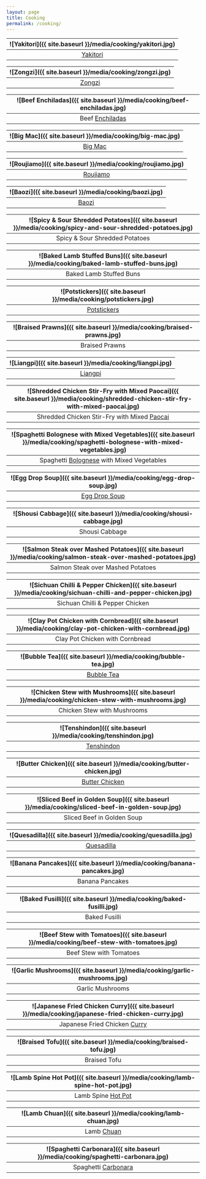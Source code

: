 ```yaml
---
layout: page
title: Cooking
permalink: /cooking/
---
```


![Yakitori]({{ site.baseurl }}/media/cooking/yakitori.jpg) |
:----------: |
[Yakitori](https://en.wikipedia.org/wiki/Yakitori) |

![Zongzi]({{ site.baseurl }}/media/cooking/zongzi.jpg) |
:----------: |
[Zongzi](https://en.wikipedia.org/wiki/Zongzi) |

![Beef Enchiladas]({{ site.baseurl }}/media/cooking/beef-enchiladas.jpg) |
:----------: |
Beef [Enchiladas](https://en.wikipedia.org/wiki/Enchilada) |

![Big Mac]({{ site.baseurl }}/media/cooking/big-mac.jpg) |
:----------: |
[Big Mac](https://en.wikipedia.org/wiki/Big_Mac) |

![Roujiamo]({{ site.baseurl }}/media/cooking/roujiamo.jpg) |
:----------: |
[Roujiamo](https://en.wikipedia.org/wiki/Roujiamo) |

![Baozi]({{ site.baseurl }}/media/cooking/baozi.jpg) |
:----------: |
[Baozi](https://en.wikipedia.org/wiki/Baozi) |

![Spicy & Sour Shredded Potatoes]({{ site.baseurl }}/media/cooking/spicy-and-sour-shredded-potatoes.jpg) |
:----------: |
Spicy & Sour Shredded Potatoes |

![Baked Lamb Stuffed Buns]({{ site.baseurl }}/media/cooking/baked-lamb-stuffed-buns.jpg) |
:----------: |
Baked Lamb Stuffed Buns |

![Potstickers]({{ site.baseurl }}/media/cooking/potstickers.jpg) |
:----------: |
[Potstickers](https://en.wikipedia.org/wiki/Jiaozi) |

![Braised Prawns]({{ site.baseurl }}/media/cooking/braised-prawns.jpg) |
:----------: |
Braised Prawns |

![Liangpi]({{ site.baseurl }}/media/cooking/liangpi.jpg) |
:----------: |
[Liangpi](https://en.wikipedia.org/wiki/Liangpi) |

![Shredded Chicken Stir-Fry with Mixed Paocai]({{ site.baseurl }}/media/cooking/shredded-chicken-stir-fry-with-mixed-paocai.jpg) |
:----------: |
Shredded Chicken Stir-Fry with Mixed [Paocai](https://en.wikipedia.org/wiki/Pao_cai) |

![Spaghetti Bolognese with Mixed Vegetables]({{ site.baseurl }}/media/cooking/spaghetti-bolognese-with-mixed-vegetables.jpg) |
:----------: |
Spaghetti [Bolognese](https://en.wikipedia.org/wiki/Bolognese_sauce) with Mixed Vegetables |

![Egg Drop Soup]({{ site.baseurl }}/media/cooking/egg-drop-soup.jpg) |
:----------: |
[Egg Drop Soup](https://en.wikipedia.org/wiki/Egg_drop_soup) |

![Shousi Cabbage]({{ site.baseurl }}/media/cooking/shousi-cabbage.jpg) |
:----------: |
Shousi Cabbage |

![Salmon Steak over Mashed Potatoes]({{ site.baseurl }}/media/cooking/salmon-steak-over-mashed-potatoes.jpg) |
:----------: |
Salmon Steak over Mashed Potatoes |

![Sichuan Chilli & Pepper Chicken]({{ site.baseurl }}/media/cooking/sichuan-chilli-and-pepper-chicken.jpg) |
:----------: |
Sichuan Chilli & Pepper Chicken |

![Clay Pot Chicken with Cornbread]({{ site.baseurl }}/media/cooking/clay-pot-chicken-with-cornbread.jpg) |
:----------: |
Clay Pot Chicken with Cornbread |

![Bubble Tea]({{ site.baseurl }}/media/cooking/bubble-tea.jpg) |
:----------: |
[Bubble Tea](https://en.wikipedia.org/wiki/Bubble_tea) |

![Chicken Stew with Mushrooms]({{ site.baseurl }}/media/cooking/chicken-stew-with-mushrooms.jpg) |
:----------: |
Chicken Stew with Mushrooms |

![Tenshindon]({{ site.baseurl }}/media/cooking/tenshindon.jpg) |
:----------: |
[Tenshindon](https://en.wikipedia.org/wiki/Tenshindon) |

![Butter Chicken]({{ site.baseurl }}/media/cooking/butter-chicken.jpg) |
:----------: |
[Butter Chicken](https://en.wikipedia.org/wiki/Butter_chicken) |

![Sliced Beef in Golden Soup]({{ site.baseurl }}/media/cooking/sliced-beef-in-golden-soup.jpg) |
:----------: |
Sliced Beef in Golden Soup |

![Quesadilla]({{ site.baseurl }}/media/cooking/quesadilla.jpg) |
:----------: |
[Quesadilla](https://en.wikipedia.org/wiki/Quesadilla) |

![Banana Pancakes]({{ site.baseurl }}/media/cooking/banana-pancakes.jpg) |
:----------: |
Banana Pancakes |

![Baked Fusilli]({{ site.baseurl }}/media/cooking/baked-fusilli.jpg) |
:----------: |
Baked Fusilli |

![Beef Stew with Tomatoes]({{ site.baseurl }}/media/cooking/beef-stew-with-tomatoes.jpg) |
:----------: |
Beef Stew with Tomatoes |

![Garlic Mushrooms]({{ site.baseurl }}/media/cooking/garlic-mushrooms.jpg) |
:----------: |
Garlic Mushrooms |

![Japanese Fried Chicken Curry]({{ site.baseurl }}/media/cooking/japanese-fried-chicken-curry.jpg) |
:----------: |
Japanese Fried Chicken [Curry](https://en.wikipedia.org/wiki/Japanese_curry) |

![Braised Tofu]({{ site.baseurl }}/media/cooking/braised-tofu.jpg) |
:----------: |
Braised Tofu |

![Lamb Spine Hot Pot]({{ site.baseurl }}/media/cooking/lamb-spine-hot-pot.jpg) |
:----------: |
Lamb Spine [Hot Pot](https://en.wikipedia.org/wiki/Hot_pot) |

![Lamb Chuan]({{ site.baseurl }}/media/cooking/lamb-chuan.jpg) |
:----------: |
Lamb [Chuan](https://en.wikipedia.org/wiki/Chuan_(food)) |

![Spaghetti Carbonara]({{ site.baseurl }}/media/cooking/spaghetti-carbonara.jpg) |
:----------: |
Spaghetti [Carbonara](https://en.wikipedia.org/wiki/Carbonara) |
